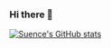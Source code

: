 ### Hi there 👋
[![Suence's GitHub stats](https://github-readme-stats.vercel.app/api?username=suence&show_icons=true&theme=great-gatsby)](https://github.com/anuraghazra/github-readme-stats)

<!--
**Suence/Suence** is a ✨ _special_ ✨ repository because its `README.md` (this file) appears on your GitHub profile.

Here are some ideas to get you started:

- 🔭 I’m currently working on ...
- 🌱 I’m currently learning ...
- 👯 I’m looking to collaborate on ...
- 🤔 I’m looking for help with ...
- 💬 Ask me about ...
- 📫 How to reach me: ...
- 😄 Pronouns: ...
- ⚡ Fun fact: ...
-->
